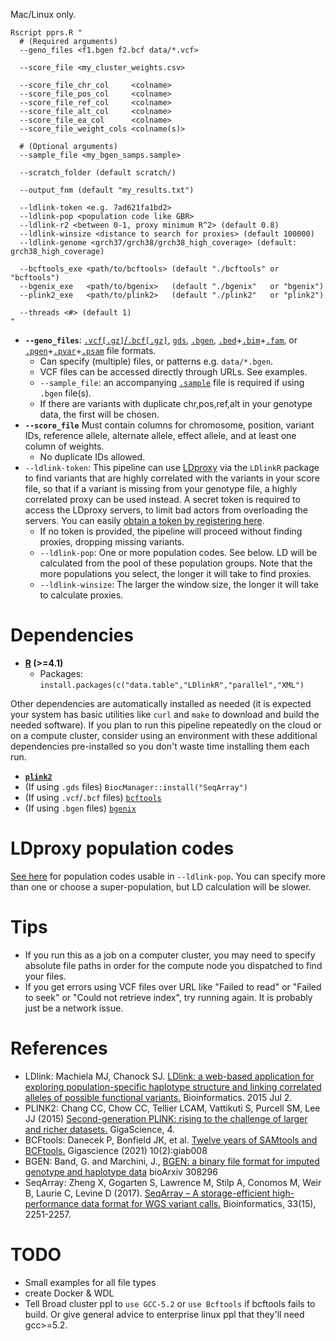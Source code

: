 Mac/Linux only.
```
Rscript pprs.R "
  # (Required arguments)
  --geno_files <f1.bgen f2.bcf data/*.vcf>

  --score_file <my_cluster_weights.csv>

  --score_file_chr_col     <colname>
  --score_file_pos_col     <colname>
  --score_file_ref_col     <colname>
  --score_file_alt_col     <colname>
  --score_file_ea_col      <colname>
  --score_file_weight_cols <colname(s)>

  # (Optional arguments)
  --sample_file <my_bgen_samps.sample>

  --scratch_folder (default scratch/)

  --output_fnm (default "my_results.txt")

  --ldlink-token <e.g. 7ad621fa1bd2>
  --ldlink-pop <population code like GBR>
  --ldlink-r2 <between 0-1, proxy minimum R^2> (default 0.8)
  --ldlink-winsize <distance to search for proxies> (default 100000)
  --ldlink-genome <grch37/grch38/grch38_high_coverage> (default: grch38_high_coverage)

  --bcftools_exe <path/to/bcftools> (default "./bcftools" or "bcftools")
  --bgenix_exe   <path/to/bgenix>   (default "./bgenix"   or "bgenix")
  --plink2_exe   <path/to/plink2>   (default "./plink2"   or "plink2")

  --threads <#> (default 1)
"
```

+ **`--geno_files`**: [`.vcf[.gz]`/`.bcf[.gz]`](https://www.cog-genomics.org/plink/2.0/formats#vcf), [`gds`](https://www.bioconductor.org/packages/release/bioc/html/SeqArray.html), [`.bgen`](https://www.cog-genomics.org/plink/2.0/formats#bgen), [`.bed`](https://www.cog-genomics.org/plink/2.0/formats#bed)+[`.bim`](https://www.cog-genomics.org/plink/2.0/formats#bim)+[`.fam`](https://www.cog-genomics.org/plink/2.0/formats#fam), or [`.pgen`](https://www.cog-genomics.org/plink/2.0/formats#pgen)+[`.pvar`](https://www.cog-genomics.org/plink/2.0/formats#pvar)+[`.psam`](https://www.cog-genomics.org/plink/2.0/formats#psam) file formats.
  - Can specify (multiple) files, or patterns e.g. `data/*.bgen`.
  - VCF files can be accessed directly through URLs. See examples.
  - `--sample_file`: an accompanying [`.sample`](https://www.cog-genomics.org/plink/2.0/formats#sample) file is required if using `.bgen` file(s).
  - If there are variants with duplicate chr,pos,ref,alt in your genotype data, the first will be chosen.
+ **`--score_file`** Must contain columns for chromosome, position, variant IDs, reference allele, alternate allele, effect allele, and at least one column of weights.
  - No duplicate IDs allowed.
+ `--ldlink-token`: This pipeline can use [LDproxy](https://ldlink.nih.gov/?tab=ldproxy) via the `LDlinkR` package to find variants that are highly correlated with the variants in your score file, so that if a variant is missing from your genotype file, a highly correlated proxy can be used instead. A secret token is required to access the LDproxy servers, to limit bad actors from overloading the servers. You can easily [obtain a token by registering here](https://ldlink.nih.gov/?tab=apiaccess).
  - If no token is provided, the pipeline will proceed without finding proxies, dropping missing variants.
  - `--ldlink-pop`: One or more population codes. See below. LD will be calculated from the pool of these population groups. Note that the more populations you select, the longer it will take to find proxies.
  - `--ldlink-winsize`: The larger the window size, the longer it will take to calculate proxies.

# Dependencies
+ **[R](https://cloud.r-project.org/) (>=4.1)**
  - Packages: `install.packages(c("data.table","LDlinkR","parallel","XML")`

Other dependencies are automatically installed as needed (it is expected your system has basic utilities like `curl` and `make` to download and build the needed software).
If you plan to run this pipeline repeatedly on the cloud or on a compute cluster, consider using an environment with these additional dependencies pre-installed so you don\'t waste time installing them each run.

+ **[`plink2`](https://www.cog-genomics.org/plink/2.0/)**
+ (If using `.gds` files) `BiocManager::install("SeqArray")`
+ (If using `.vcf`/`.bcf` files) [`bcftools`](http://samtools.github.io/bcftools/howtos/install.html)
+ (If using `.bgen` files) [`bgenix`](https://enkre.net/cgi-bin/code/bgen/dir?ci=tip)

# LDproxy population codes
[See here](https://github.com/CBIIT/LDlinkR?tab=readme-ov-file#utility-function-example) for population codes usable in `--ldlink-pop`. You can specify more than one or choose a super-population, but LD calculation will be slower.

# Tips
+ If you run this as a job on a computer cluster, you may need to specify absolute file paths in order for the compute node you dispatched to find your files.
+ If you get errors using VCF files over URL like "Failed to read" or "Failed to seek" or "Could not retrieve index", try running again. It is probably just be a network issue.

# References
* LDlink: Machiela MJ, Chanock SJ. [LDlink: a web-based application for exploring population-specific haplotype structure and linking correlated alleles of possible functional variants.](http://www.ncbi.nlm.nih.gov/pubmed/?term=26139635) Bioinformatics. 2015 Jul 2.
* PLINK2: Chang CC, Chow CC, Tellier LCAM, Vattikuti S, Purcell SM, Lee JJ (2015) [Second-generation PLINK: rising to the challenge of larger and richer datasets.](https://doi.org/10.1186/s13742-015-0047-8) GigaScience, 4.
* BCFtools: Danecek P, Bonfield JK, et al. [Twelve years of SAMtools and BCFtools.](https://doi.org/10.1093/gigascience/giab008) Gigascience (2021) 10(2):giab008
* BGEN: Band, G. and Marchini, J., [BGEN: a binary file format for imputed genotype and haplotype data](https://doi.org/10.1101/308296) bioArxiv 308296
* SeqArray: Zheng X, Gogarten S, Lawrence M, Stilp A, Conomos M, Weir B, Laurie C, Levine D (2017). [SeqArray – A storage-efficient high-performance data format for WGS variant calls.](https://doi:10.1093/bioinformatics/btx145) Bioinformatics, 33(15), 2251-2257.

# TODO
+ Small examples for all file types
+ create Docker & WDL
+ Tell Broad cluster ppl to `use GCC-5.2` or `use Bcftools` if bcftools fails to build. Or give general advice to enterprise linux ppl that they'll need gcc>=5.2.
